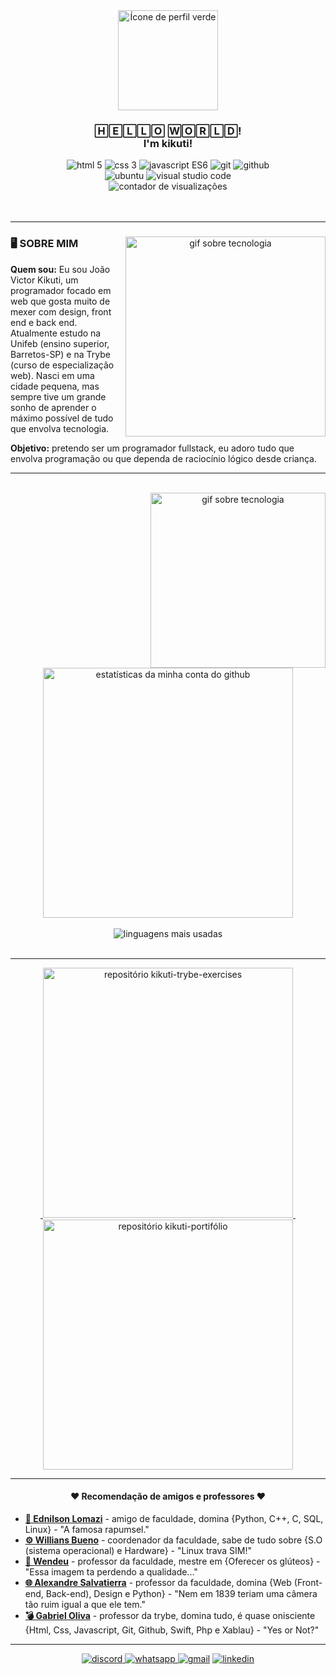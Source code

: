 <div align="center">
  <a href="https://github.com/kikutii">
    <img width="160px" src="https://avatars.githubusercontent.com/u/12498746?s=400&u=3a18bbe9442e24787a8a37edba6efb8953ce150b&v=4" alt="Ícone de perfil verde" />
  </a>

  <h3 align="center">🄷🄴🄻🄻🄾 🅆🄾🅁🄻🄳! <br/ > I'm kikuti!</h3>

  <div align="center">
    <img src="https://img.shields.io/badge/html%205-0fa36b?style=for-the-badge&logo=html5&logoColor=fff&labelColor=0fa36b?" alt="html 5"/>
    <img src="https://img.shields.io/badge/css%203-0fa36b?style=for-the-badge&logo=css3&logoColor=fff&labelColor=0fa36b?" alt="css 3"/>
    <img src="https://img.shields.io/badge/-JavaScript%20es6-0fa36b?style=for-the-badge&logo=javascript&logoColor=fff&labelColor=0fa36b?" alt="javascript ES6"/>
    <img src="https://img.shields.io/badge/-git-0fa36b?style=for-the-badge&logo=git&logoColor=fff&labelColor=0fa36b?" alt="git"/>
    <img src="https://img.shields.io/badge/-github-0fa36b?style=for-the-badge&logo=github&logoColor=fff&labelColor=0fa36b?" alt="github"/>
    <br />
    <img src="https://img.shields.io/badge/Ubuntu-0fa36b?style=for-the-badge&logo=ubuntu&logoColor=fff&labelColor=0fa36b?" alt="ubuntu"/>
    <img src="https://img.shields.io/badge/Visual_Studio_Code-0fa36b?style=for-the-badge&logo=visual%20studio%20code&logoColor=fff&labelColor=0fa36b?" alt="visual studio code"/>
    <br />
    <img src="https://komarev.com/ghpvc/?username=kikutii&label=visualizações&color=0fa36b" alt="contador de visualizações"/>
  </div>
</div>

<br />
<br />
<hr />

<div align="center">
  <img align="right" width="320px" src="https://s4.gifyu.com/images/homef999619503045bfe.gif" alt="gif sobre tecnologia" />

  <h3 align="left">🖥️ SOBRE MIM</h3>

  <p align="left"><strong>Quem sou:</strong> Eu sou João Victor Kikuti, um programador focado em web que gosta muito de mexer com design, front end e back end. Atualmente estudo na Unifeb (ensino superior, Barretos-SP) e na Trybe (curso de especialização web). Nasci em uma cidade pequena, mas sempre tive um grande sonho de aprender o máximo possível de tudo que envolva tecnologia.</p>

  <p align="left"><strong>Objetivo:</strong> pretendo ser um programador fullstack, eu adoro tudo que envolva programação ou que dependa de raciocínio lógico desde criança.</p>
</div>

</ul>

<hr />

<div align="center">
  <br />
  <img align="right" width="280px" src="https://s4.gifyu.com/images/content-homepage-digital-org-leader.gif" alt="gif sobre tecnologia" />

  <img align="center" width="400px" src="https://github-readme-stats.vercel.app/api?username=kikutii&show_icons=true&theme=dark&title_color=0fa36b&text_color=fff&icon_color=0fa36b&bg_color=0d1117&locale=pt-br&border_radius=8&cache_seconds=1800&custom_title=Jo%C3%A3o%20Victor%20Kikuti%20- Estatísticas" alt="estatísticas da minha conta do github"/>

<br />
<br />

  <img align="center" src="https://github-readme-stats.vercel.app/api/top-langs/?username=kikutii&layout=compact&text_color=fff&bg_color=0d1117&locale=pt-br&border_radius=8&cache_seconds=1800&theme=dark&title_color=0fa36b" alt="linguagens mais usadas"/>
</div>

<br />
<hr />

<div align="center">
⠀⠀<a href="https://github.com/kikutii/kikuti-trybe-exercises">
    <img width="400px" src="https://github-readme-stats.vercel.app/api/pin/?username=kikutii&repo=kikuti-trybe-exercises&show_icons=true&theme=dark&title_color=0fa36b&text_color=fff&icon_color=8E2DE2&cache_seconds=1800" alt="repositório kikuti-trybe-exercises">
  </a>⠀⠀
  <a href="https://github.com/kikutii/kikuti-portifolio">
    <img width="400px" src="https://github-readme-stats.vercel.app/api/pin/?username=kikutii&repo=kikuti-portifolio&show_icons=true&theme=dark&title_color=0fa36b&text_color=fff&icon_color=8E2DE2&cache_seconds=1800" alt="repositório kikuti-portifólio">
  </a>
</div>

<hr />

<h4 align="center">♥️ Recomendação de amigos e professores ♥️</h4>

<ul>
  <li><a href="https://github.com/ednilsonlomazi" target="_blank"><strong>🐧 Ednilson Lomazi</strong></a><span> - amigo de faculdade, domina {Python, C++, C, SQL, Linux} - "A famosa rapumsel."</span></li>
  <li><a href="https://github.com/williansbueno" target="_blank"><strong>⚙️ Willians Bueno</strong></a><span> - coordenador da faculdade, sabe de tudo sobre {S.O (sistema operacional) e Hardware} - "Linux trava SIM!"</span></li>
  <li><a href="#" target="_blank"><strong>🌈 Wendeu</strong></a><span> - professor da faculdade, mestre em {Oferecer os glúteos} - "Essa imagem ta perdendo a qualidade..."</span></li>
  <li><a href="https://github.com/alexandresalvatierra" target="_blank"><strong>🌐 Alexandre Salvatierra</strong></a><span> - professor da faculdade, domina {Web (Front-end, Back-end), Design e Python} - "Nem em 1839 teriam uma câmera tão ruim igual a que ele tem."</span></li>
  <li><a href="https://github.com/gfpoliva" target="_blank"><strong>💣 Gabriel Oliva</strong></a><span> - professor da trybe, domina tudo, é quase onisciente {Html, Css, Javascript, Git, Github, Swift, Php e Xablau} - "Yes or Not?"</span></li>
</ul>

<hr />

  <div align="center">
    <a href="https://discord.com/channels/@me/784135179983650856">
      <img src="https://img.shields.io/badge/Discord-0fa36b?style=for-the-badge&logo=discord&logoColor=fff&labelColor=0fa36b??" alt="discord"/>
    </a>
    <a href="https://wa.me/17991791755">
      <img src="https://img.shields.io/badge/WhatsApp-0fa36b?style=for-the-badge&logo=whatsapp&logoColor=fff&labelColor=0fa36b?" alt="whatsapp"/>
    </a>
    <a href="https://mail.google.com/mail/u/0/?fs=1&to=joaovictorkikuti@gmail.com&su=T%C3%ADtulo&body=Conte%C3%BAdo&tf=cm">
      <img src="https://img.shields.io/badge/Gmail-0fa36b?style=for-the-badge&logo=gmail&logoColor=fff&labelColor=0fa36b?" alt="gmail"/></a>
    </a>
    <a href="#">
      <img src="https://img.shields.io/badge/LinkedIn-0fa36b?style=for-the-badge&logo=linkedin&logoColor=fff&labelColor=0fa36b?" alt="linkedin"/>
    </a>
  </div>
</div>
